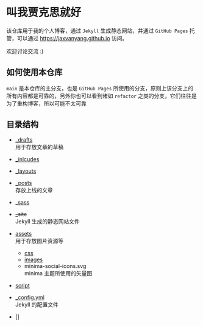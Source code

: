 # 叫我贾克思就好
该仓库用于我的个人博客，通过 `Jekyll` 生成静态网站，并通过 `GitHub Pages` 托管，可以通过 <https://jaxvanyang.github.io> 访问。  

欢迎讨论交流 :)  

## 如何使用本仓库
`main` 是本仓库的主分支，也是 `GitHub Pages` 所使用的分支，原则上该分支上的所有内容都是可靠的，另外你也可以看到诸如 `refactor` 之类的分支，它们往往是为了重构博客，所以可能不太可靠  

## 目录结构
- [_drafts](_drafts)  
    用于存放文章的草稿  

- [_inlcudes](_includes)  

- [_layouts](_layouts)  

- [_posts](_posts)  
    存放上线的文章  

- [_sass](_sass)  

- ~~_site~~  
    Jekyll 生成的静态网站文件  

- [assets](assets)  
    用于存放图片资源等  
    - [css](assets/css)  
    - [images](assets/images)  
    - minima-social-icons.svg  
        minima 主题所使用的矢量图  

- [script](script)  

- [_config.yml](_config.yml)  
    Jekyll 的配置文件  

- []